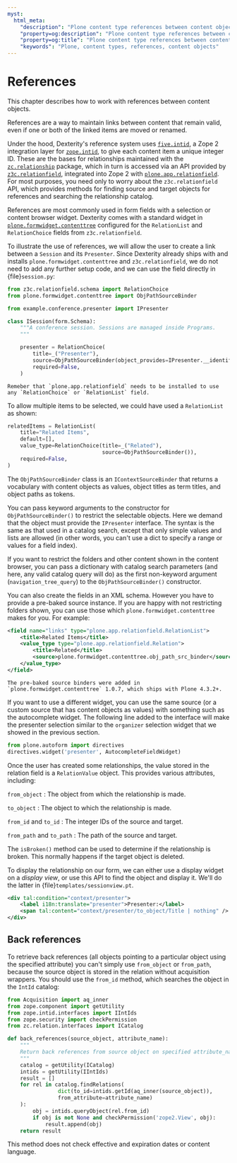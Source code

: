 ```yaml
---
myst:
  html_meta:
    "description": "Plone content type references between content objects"
    "property=og:description": "Plone content type references between content objects"
    "property=og:title": "Plone content type references between content objects"
    "keywords": "Plone, content types, references, content objects"
---
```


# References

This chapter describes how to work with references between content objects.

References are a way to maintain links between content that remain valid, even if one or both of the linked items are moved or renamed.

Under the hood, Dexterity's reference system uses [`five.intid`](https://pypi.org/project/five.intid/), a Zope 2 integration layer for [`zope.intid`](https://pypi.org/project/zope.intid/), to give each content item a unique integer ID.
These are the bases for relationships maintained with the [`zc.relationship`](https://pypi.org/project/zc.relationship/) package, which in turn is accessed via an API provided by [`z3c.relationfield`](https://pypi.org/project/z3c.relationfield/), integrated into Zope 2 with [`plone.app.relationfield`](https://pypi.org/project/plone.app.relationfield/).
For most purposes, you need only to worry about the `z3c.relationfield` API, which provides methods for finding source and target objects for references and searching the relationship catalog.

References are most commonly used in form fields with a selection or content browser widget.
Dexterity comes with a standard widget in [`plone.formwidget.contenttree`](https://pypi.org/project/plone.formwidget.contenttree/) configured for the `RelationList` and `RelationChoice` fields from `z3c.relationfield`.

To illustrate the use of references, we will allow the user to create a link between a `Session` and its `Presenter`.
Since Dexterity already ships with and installs `plone.formwidget.contenttree` and `z3c.relationfield`, we do not need to add any further setup code, and we can use the field directly in {file}`session.py`:

```python
from z3c.relationfield.schema import RelationChoice
from plone.formwidget.contenttree import ObjPathSourceBinder

from example.conference.presenter import IPresenter

class ISession(form.Schema):
    """A conference session. Sessions are managed inside Programs.
    """

    presenter = RelationChoice(
        title=_("Presenter"),
        source=ObjPathSourceBinder(object_provides=IPresenter.__identifier__),
        required=False,
    )
```

```{note}
Remeber that `plone.app.relationfield` needs to be installed to use any `RelationChoice` or `RelationList` field.
```

To allow multiple items to be selected, we could have used a `RelationList` as shown:

```python
relatedItems = RelationList(
    title="Related Items",
    default=[],
    value_type=RelationChoice(title=_("Related"),
                              source=ObjPathSourceBinder()),
    required=False,
)
```

The `ObjPathSourceBinder` class is an `IContextSourceBinder` that returns a vocabulary with content objects as values, object titles as term titles, and object paths as tokens.

You can pass keyword arguments to the constructor for `ObjPathSourceBinder()` to restrict the selectable objects.
Here we demand that the object must provide the `IPresenter` interface.
The syntax is the same as that used in a catalog search, except that only simple values and lists are allowed (in other words, you can't use a dict to specify a range or values for a field index).

If you want to restrict the folders and other content shown in the content browser, you can pass a dictionary with catalog search parameters (and here, any valid catalog query will do) as the first non-keyword argument (`navigation_tree_query`) to the `ObjPathSourceBinder()` constructor.

You can also create the fields in an XML schema.
However you have to provide a pre-baked source instance.
If you are happy with not restricting folders shown, you can use those which `plone.formwidget.contenttree` makes for you.
For example:

```xml
<field name="links" type="plone.app.relationfield.RelationList">
    <title>Related Items</title>
    <value_type type="plone.app.relationfield.Relation">
        <title>Related</title>
        <source>plone.formwidget.contenttree.obj_path_src_binder</source>
    </value_type>
</field>
```

```{versionadded} 4.3.2
The pre-baked source binders were added in `plone.formwidget.contenttree` 1.0.7, which ships with Plone 4.3.2+.
```

If you want to use a different widget, you can use the same source (or a custom source that has content objects as values) with something such as the autocomplete widget.
The following line added to the interface will make the presenter selection similar to the `organizer` selection widget that we showed in the previous section.

```python
from plone.autoform import directives
directives.widget('presenter', AutocompleteFieldWidget)
```

Once the user has created some relationships, the value stored in the relation field is a `RelationValue` object.
This provides various attributes, including:

`from_object`
: The object from which the relationship is made.

`to_object`
: The object to which the relationship is made.

`from_id` and `to_id`
: The integer IDs of the source and target.

`from_path` and `to_path`
: The path of the source and target.

The `isBroken()` method can be used to determine if the relationship is broken.
This normally happens if the target object is deleted.

To display the relationship on our form, we can either use a display widget on a *display view*, or use this API to find the object and display it.
We'll do the latter in {file}`templates/sessionview.pt`.

```xml
<div tal:condition="context/presenter">
    <label i18n:translate="presenter">Presenter:</label>
    <span tal:content="context/presenter/to_object/Title | nothing" />
</div>
```


## Back references

To retrieve back references (all objects pointing to a particular object using the specified attribute) you can't simply use `from_object` or `from_path`, because the source object is stored in the relation without acquisition wrappers.
You should use the `from_id` method, which searches the object in the `IntId` catalog:

```python
from Acquisition import aq_inner
from zope.component import getUtility
from zope.intid.interfaces import IIntIds
from zope.security import checkPermission
from zc.relation.interfaces import ICatalog

def back_references(source_object, attribute_name):
    """
    Return back references from source object on specified attribute_name
    """
    catalog = getUtility(ICatalog)
    intids = getUtility(IIntIds)
    result = []
    for rel in catalog.findRelations(
                dict(to_id=intids.getId(aq_inner(source_object)),
                from_attribute=attribute_name)
    ):
        obj = intids.queryObject(rel.from_id)
        if obj is not None and checkPermission('zope2.View', obj):
            result.append(obj)
    return result
```

This method does not check effective and expiration dates or content language.
